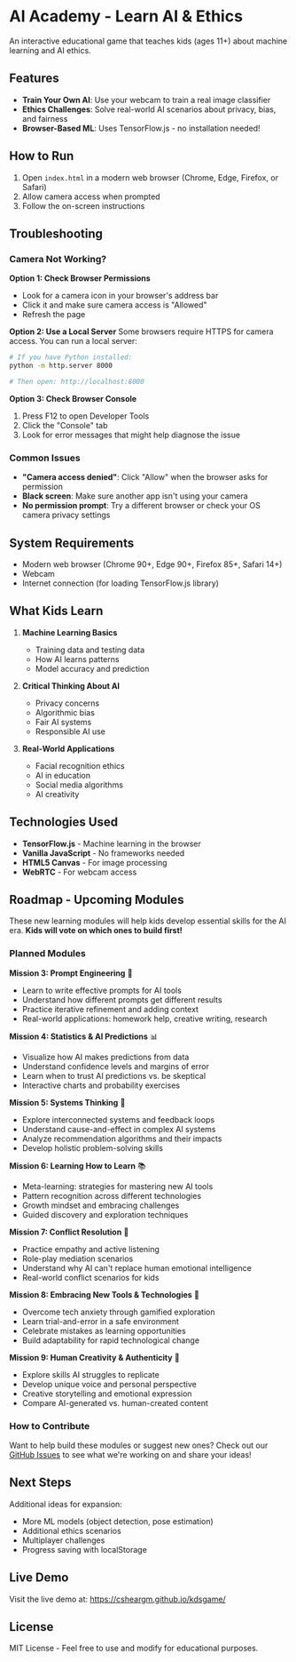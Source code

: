 # AI Academy - Learn AI & Ethics

An interactive educational game that teaches kids (ages 11+) about machine learning and AI ethics.

## Features

- **Train Your Own AI**: Use your webcam to train a real image classifier
- **Ethics Challenges**: Solve real-world AI scenarios about privacy, bias, and fairness
- **Browser-Based ML**: Uses TensorFlow.js - no installation needed!

## How to Run

1. Open `index.html` in a modern web browser (Chrome, Edge, Firefox, or Safari)
2. Allow camera access when prompted
3. Follow the on-screen instructions

## Troubleshooting

### Camera Not Working?

**Option 1: Check Browser Permissions**
- Look for a camera icon in your browser's address bar
- Click it and make sure camera access is "Allowed"
- Refresh the page

**Option 2: Use a Local Server**
Some browsers require HTTPS for camera access. You can run a local server:

```bash
# If you have Python installed:
python -m http.server 8000

# Then open: http://localhost:8000
```

**Option 3: Check Browser Console**
1. Press F12 to open Developer Tools
2. Click the "Console" tab
3. Look for error messages that might help diagnose the issue

### Common Issues

- **"Camera access denied"**: Click "Allow" when the browser asks for permission
- **Black screen**: Make sure another app isn't using your camera
- **No permission prompt**: Try a different browser or check your OS camera privacy settings

## System Requirements

- Modern web browser (Chrome 90+, Edge 90+, Firefox 85+, Safari 14+)
- Webcam
- Internet connection (for loading TensorFlow.js library)

## What Kids Learn

1. **Machine Learning Basics**
   - Training data and testing data
   - How AI learns patterns
   - Model accuracy and prediction

2. **Critical Thinking About AI**
   - Privacy concerns
   - Algorithmic bias
   - Fair AI systems
   - Responsible AI use

3. **Real-World Applications**
   - Facial recognition ethics
   - AI in education
   - Social media algorithms
   - AI creativity

## Technologies Used

- **TensorFlow.js** - Machine learning in the browser
- **Vanilla JavaScript** - No frameworks needed
- **HTML5 Canvas** - For image processing
- **WebRTC** - For webcam access

## Roadmap - Upcoming Modules

These new learning modules will help kids develop essential skills for the AI era. **Kids will vote on which ones to build first!**

### Planned Modules

**Mission 3: Prompt Engineering** 🎯
- Learn to write effective prompts for AI tools
- Understand how different prompts get different results
- Practice iterative refinement and adding context
- Real-world applications: homework help, creative writing, research

**Mission 4: Statistics & AI Predictions** 📊
- Visualize how AI makes predictions from data
- Understand confidence levels and margins of error
- Learn when to trust AI predictions vs. be skeptical
- Interactive charts and probability exercises

**Mission 5: Systems Thinking** 🔄
- Explore interconnected systems and feedback loops
- Understand cause-and-effect in complex AI systems
- Analyze recommendation algorithms and their impacts
- Develop holistic problem-solving skills

**Mission 6: Learning How to Learn** 📚
- Meta-learning: strategies for mastering new AI tools
- Pattern recognition across different technologies
- Growth mindset and embracing challenges
- Guided discovery and exploration techniques

**Mission 7: Conflict Resolution** 🤝
- Practice empathy and active listening
- Role-play mediation scenarios
- Understand why AI can't replace human emotional intelligence
- Real-world conflict scenarios for kids

**Mission 8: Embracing New Tools & Technologies** 🚀
- Overcome tech anxiety through gamified exploration
- Learn trial-and-error in a safe environment
- Celebrate mistakes as learning opportunities
- Build adaptability for rapid technological change

**Mission 9: Human Creativity & Authenticity** 🎨
- Explore skills AI struggles to replicate
- Develop unique voice and personal perspective
- Creative storytelling and emotional expression
- Compare AI-generated vs. human-created content

### How to Contribute

Want to help build these modules or suggest new ones? Check out our [GitHub Issues](https://github.com/csheargm/kdsgame/issues) to see what we're working on and share your ideas!

## Next Steps

Additional ideas for expansion:
- More ML models (object detection, pose estimation)
- Additional ethics scenarios
- Multiplayer challenges
- Progress saving with localStorage

## Live Demo

Visit the live demo at: https://csheargm.github.io/kdsgame/

## License

MIT License - Feel free to use and modify for educational purposes.
